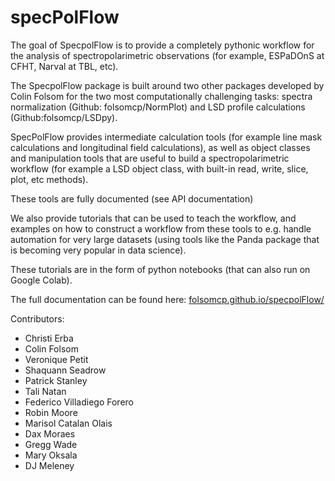 # specPolFlow

The goal of SpecpolFlow is to provide a completely pythonic workflow for the analysis of spectropolarimetric observations (for example, ESPaDOnS at CFHT, Narval at TBL, etc). 

The SpecpolFlow package is built around two other packages developed by Colin Folsom for the two most computationally challenging tasks: spectra normalization (Github: folsomcp/NormPlot) and LSD profile calculations (Github:folsomcp/LSDpy). 

SpecPolFlow provides intermediate calculation tools (for example line mask calculations and longitudinal field calculations), as well as object classes and manipulation tools that are useful to build a spectropolarimetric workflow (for example a LSD object class, with built-in read, write, slice, plot, etc methods). 

These tools are fully documented (see API documentation)

We also provide tutorials that can be used to teach the workflow, and examples on how to construct a workflow from these tools to e.g. handle automation for very large datasets (using tools like the Panda package that is becoming very popular in data science). 

These tutorials are in the form of python notebooks (that can also run on Google Colab). 

The full documentation can be found here: [folsomcp.github.io/specpolFlow/](folsomcp.github.io/specpolFlow/)

Contributors:
* Christi Erba
* Colin Folsom
* Veronique Petit
* Shaquann Seadrow
* Patrick Stanley
* Tali Natan
* Federico Villadiego Forero
* Robin Moore
* Marisol Catalan Olais
* Dax Moraes
* Gregg Wade
* Mary Oksala
* DJ Meleney
